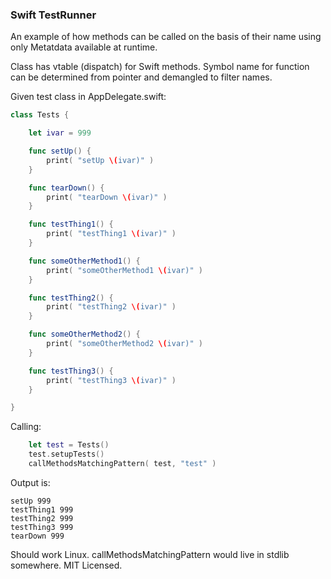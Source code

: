 
### Swift TestRunner

An example of how methods can be called on the basis of their name using only Metatdata available at runtime.

Class has vtable (dispatch) for Swift methods. Symbol name for function can be determined from pointer and demangled to filter names.

Given test class in AppDelegate.swift:

```Swift
class Tests {

    let ivar = 999

    func setUp() {
        print( "setUp \(ivar)" )
    }

    func tearDown() {
        print( "tearDown \(ivar)" )
    }

    func testThing1() {
        print( "testThing1 \(ivar)" )
    }

    func someOtherMethod1() {
        print( "someOtherMethod1 \(ivar)" )
    }

    func testThing2() {
        print( "testThing2 \(ivar)" )
    }

    func someOtherMethod2() {
        print( "someOtherMethod2 \(ivar)" )
    }

    func testThing3() {
        print( "testThing3 \(ivar)" )
    }

}
```

Calling:
```Swift
    let test = Tests()
    test.setupTests()
    callMethodsMatchingPattern( test, "test" )
```
    
Output is:

    setUp 999
    testThing1 999
    testThing2 999
    testThing3 999
    tearDown 999

Should work Linux. callMethodsMatchingPattern would live in stdlib somewhere. MIT Licensed.
